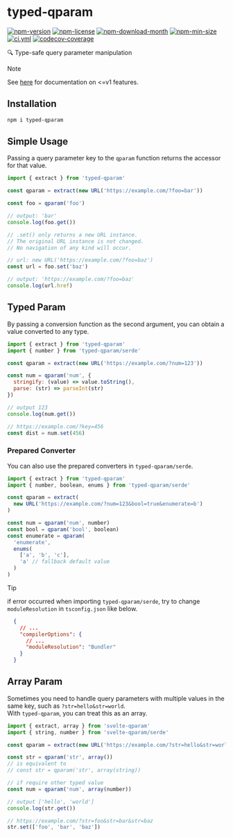<!----- BEGIN GHOST DOCS HEADER ----->

# typed-qparam

[![npm-version](https://img.shields.io/npm/v/typed-qparam)](https://npmjs.com/package/typed-qparam) [![npm-license](https://img.shields.io/npm/l/typed-qparam)](https://npmjs.com/package/typed-qparam) [![npm-download-month](https://img.shields.io/npm/dm/typed-qparam)](https://npmjs.com/package/typed-qparam) [![npm-min-size](https://img.shields.io/bundlephobia/min/typed-qparam)](https://npmjs.com/package/typed-qparam) [![ci.yml](https://github.com/jill64/typed-qparam/actions/workflows/ci.yml/badge.svg)](https://github.com/jill64/typed-qparam/actions/workflows/ci.yml) [![codecov-coverage](https://codecov.io/gh/jill64/typed-qparam/graph/badge.svg)](https://codecov.io/gh/jill64/typed-qparam)

🔍 Type-safe query parameter manipulation

<!----- END GHOST DOCS HEADER ----->

> [!NOTE]
> See [here](./docs/v1.md) for documentation on <=v1 features.

## Installation

```sh
npm i typed-qparam
```

## Simple Usage

Passing a query parameter key to the `qparam` function returns the accessor for that value.

```js
import { extract } from 'typed-qparam'

const qparam = extract(new URL('https://example.com/?foo=bar'))

const foo = qparam('foo')

// output: 'bar'
console.log(foo.get())

// .set() only returns a new URL instance.
// The original URL instance is not changed.
// No navigation of any kind will occur.

// url: new URL('https://example.com/?foo=baz')
const url = foo.set('baz')

// output: 'https://example.com/?foo=baz'
console.log(url.href)
```

## Typed Param

By passing a conversion function as the second argument, you can obtain a value converted to any type.

```js
import { extract } from 'typed-qparam'
import { number } from 'typed-qparam/serde'

const qparam = extract(new URL('https://example.com/?num=123'))

const num = qparam('num', {
  stringify: (value) => value.toString(),
  parse: (str) => parseInt(str)
})

// output 123
console.log(num.get())

// https://example.com/?key=456
const dist = num.set(456)
```

### Prepared Converter

You can also use the prepared converters in `typed-qparam/serde`.

```js
import { extract } from 'typed-qparam'
import { number, boolean, enums } from 'typed-qparam/serde'

const qparam = extract(
  new URL('https://example.com/?num=123&bool=true&enumerate=b')
)

const num = qparam('num', number)
const bool = qparam('bool', boolean)
const enumerate = qparam(
  'enumerate',
  enums(
    ['a', 'b', 'c'],
    'a' // fallback default value
  )
)
```

> [!TIP]
> if error occurred when importing `typed-qparam/serde`, try to change `moduleResolution` in `tsconfig.json` like below.
>
> ```json:tsconfig.json
>   {
>     // ...
>     "compilerOptions": {
>       // ...
>       "moduleResolution": "Bundler"
>     }
>   }
> ```

## Array Param

Sometimes you need to handle query parameters with multiple values in the same key, such as `?str=hello&str=world`.  
With `typed-qparam`, you can treat this as an array.

```js
import { extract, array } from 'svelte-qparam'
import { string, number } from 'svelte-qparam/serde'

const qparam = extract(new URL('https://example.com/?str=hello&str=world'))

const str = qparam('str', array())
// is equivalent to
// const str = qparam('str', array(string))

// if require other typed value
const num = qparam('num', array(number))

// output ['hello', 'world']
console.log(str.get())

// https://example.com/?str=foo&str=bar&str=baz
str.set(['foo', 'bar', 'baz'])
```
